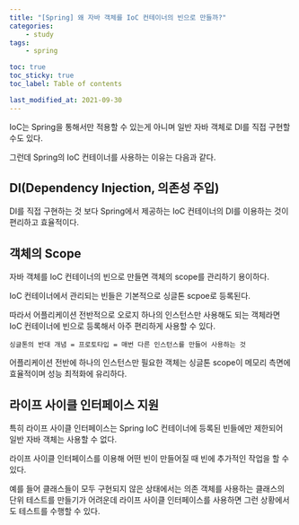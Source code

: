 ```yaml
---
title: "[Spring] 왜 자바 객체를 IoC 컨테이너의 빈으로 만들까?"
categories:
    - study
tags:
    - spring

toc: true
toc_sticky: true
toc_label: Table of contents

last_modified_at: 2021-09-30
---
```


IoC는 Spring을 통해서만 적용할 수 있는게 아니며 일반 자바 객체로 DI를 직접 구현할 수도 있다.

그런데 Spring의 IoC 컨테이너를 사용하는 이유는 다음과 같다.


## **DI(Dependency Injection, 의존성 주입)**
DI를 직접 구현하는 것 보다 Spring에서 제공하는 IoC 컨테이너의 DI를 이용하는 것이 편리하고 효율적이다.


## **객체의 Scope**
자바 객체를 IoC 컨테이너의 빈으로 만들면 객체의 scope를 관리하기 용이하다.

IoC 컨테이너에서 관리되는 빈들은 기본적으로 싱글톤 scpoe로 등록된다.

따라서 어플리케이션 전반적으로 오로지 하나의 인스턴스만 사용해도 되는 객체라면 IoC 컨테이너에 빈으로 등록해서 아주 편리하게 사용할 수 있다.

    싱글톤의 반대 개념 = 프로토타입 = 매번 다른 인스턴스를 만들어 사용하는 것

어플리케이션 전반에 하나의 인스턴스만 필요한 객체는 싱글톤 scope이 메모리 측면에 효율적이며 성능 최적화에 유리하다.


## **라이프 사이클 인터페이스 지원**
특히 라이프 사이클 인터페이스는 Spring IoC 컨테이너에 등록된 빈들에만 제한되어 일반 자바 객체는 사용할 수 없다.

라이프 사이클 인터페이스를 이용해 어떤 빈이 만들어질 때 빈에 추가적인 작업을 할 수 있다.

예를 들어 클래스들이 모두 구현되지 않은 상태에서는 의존 객체를 사용하는 클래스의 단위 테스트를 만들기가 어려운데 라이프 사이클 인터페이스를 사용하면 그런 상황에서도 테스트를 수행할 수 있다.